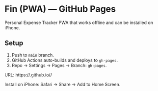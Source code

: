# Fin (PWA) — GitHub Pages
Personal Expense Tracker PWA that works offline and can be installed on iPhone.

## Setup
1. Push to `main` branch.
2. GitHub Actions auto-builds and deploys to `gh-pages`.
3. Repo → Settings → Pages → Branch: `gh-pages`.

URL: https://<user>.github.io/<repo>/

Install on iPhone: Safari → Share → Add to Home Screen.